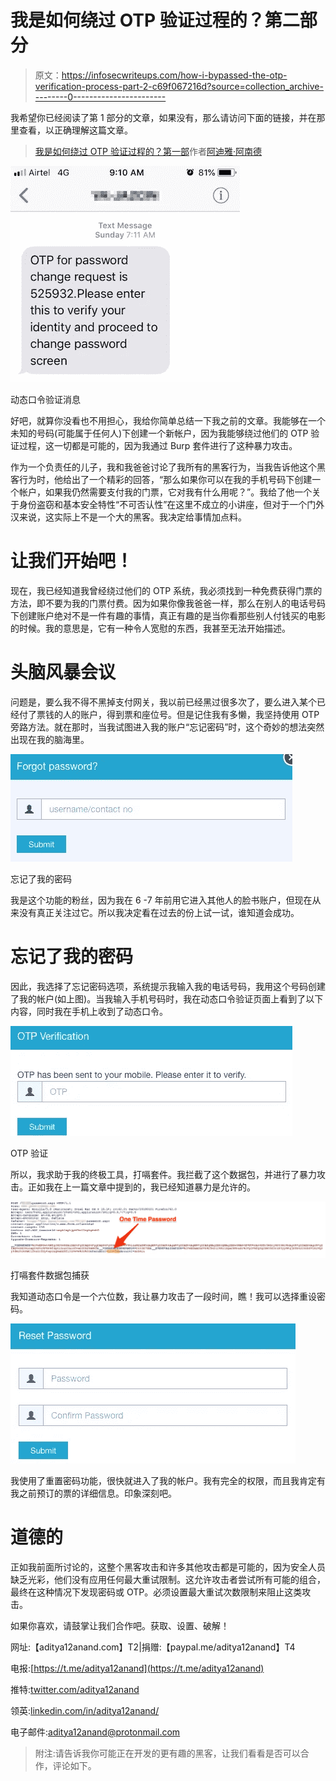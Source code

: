 # 我是如何绕过 OTP 验证过程的？第二部分

> 原文：<https://infosecwriteups.com/how-i-bypassed-the-otp-verification-process-part-2-c69f067216d?source=collection_archive---------0----------------------->

我希望你已经阅读了第 1 部分的文章，如果没有，那么请访问下面的链接，并在那里查看，以正确理解这篇文章。

> [我是如何绕过 OTP 验证过程的？第一部](https://medium.com/bugbountywriteup/how-i-bypassed-the-otp-verification-process-part-1-e5b333274ae9)作者[阿迪雅·阿南德](https://medium.com/@aditya12anand)

![](img/329acd53ce35c96ab53451cb00df4de3.png)

动态口令验证消息

好吧，就算你没看也不用担心，我给你简单总结一下我之前的文章。我能够在一个未知的号码(可能属于任何人)下创建一个新帐户，因为我能够绕过他们的 OTP 验证过程，这一切都是可能的，因为我通过 Burp 套件进行了这种暴力攻击。

作为一个负责任的儿子，我和我爸爸讨论了我所有的黑客行为，当我告诉他这个黑客行为时，他给出了一个精彩的回答，“那么如果你可以在我的手机号码下创建一个帐户，如果我仍然需要支付我的门票，它对我有什么用呢？”。我给了他一个关于身份盗窃和基本安全特性“不可否认性”在这里不成立的小讲座，但对于一个门外汉来说，这实际上不是一个大的黑客。我决定给事情加点料。

# 让我们开始吧！

现在，我已经知道我曾经绕过他们的 OTP 系统，我必须找到一种免费获得门票的方法，即不要为我的门票付费。因为如果你像我爸爸一样，那么在别人的电话号码下创建账户绝对不是一件有趣的事情，真正有趣的是当你看那些别人付钱买的电影的时候。我的意思是，它有一种令人宽慰的东西，我甚至无法开始描述。

# 头脑风暴会议

问题是，要么我不得不黑掉支付网关，我以前已经黑过很多次了，要么进入某个已经付了票钱的人的账户，得到票和座位号。但是记住我有多懒，我坚持使用 OTP 旁路方法。就在那时，当我试图进入我的账户“忘记密码”时，这个奇妙的想法突然出现在我的脑海里。

![](img/a0ff88e5751a14874bd70d28deda1c49.png)

忘记了我的密码

我是这个功能的粉丝，因为我在 6 -7 年前用它进入其他人的脸书账户，但现在从来没有真正关注过它。所以我决定看在过去的份上试一试，谁知道会成功。

# 忘记了我的密码

因此，我选择了忘记密码选项，系统提示我输入我的电话号码，我用这个号码创建了我的帐户(如上图)。当我输入手机号码时，我在动态口令验证页面上看到了以下内容，同时我在手机上收到了动态口令。

![](img/621c6ea2e9693386b3d34ddfa0bef85a.png)

OTP 验证

所以，我求助于我的终极工具，打嗝套件。我拦截了这个数据包，并进行了暴力攻击。正如我在上一篇文章中提到的，我已经知道暴力是允许的。

![](img/2071a3f038214b9d6423a5acd197265b.png)

打嗝套件数据包捕获

我知道动态口令是一个六位数，我让暴力攻击了一段时间，瞧！我可以选择重设密码。

![](img/e974bf378ae914ec7c00b610567ce5d7.png)

我使用了重置密码功能，很快就进入了我的帐户。我有完全的权限，而且我肯定有我之前预订的票的详细信息。印象深刻吧。

# 道德的

正如我前面所讨论的，这整个黑客攻击和许多其他攻击都是可能的，因为安全人员缺乏光彩，他们没有应用任何最大重试限制。这允许攻击者尝试所有可能的组合，最终在这种情况下发现密码或 OTP。必须设置最大重试次数限制来阻止这类攻击。

如果你喜欢，请鼓掌让我们合作吧。获取、设置、破解！

网址:【aditya12anand.com】T2|捐赠:【paypal.me/aditya12anand】T4

电报:[https://t.me/aditya12anand](https://t.me/aditya12anand)

推特:[twitter.com/aditya12anand](https://twitter.com/aditya12anand?source=post_page---------------------------)

领英:[linkedin.com/in/aditya12anand/](https://www.linkedin.com/in/aditya12anand/?source=post_page---------------------------)

电子邮件:aditya12anand@protonmail.com

> 附注:请告诉我你可能正在开发的更有趣的黑客，让我们看看是否可以合作，评论如下。